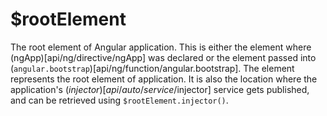 



# $rootElement











The root element of Angular application. This is either the element where (ngApp)[api/ng/directive/ngApp] was declared or the element passed into
(<code>angular.bootstrap</code>)[api/ng/function/angular.bootstrap]. The element represents the root element of application. It is also the
location where the application's ($injector)[api/auto/service/$injector] service gets
published, and can be retrieved using `$rootElement.injector()`.







  










